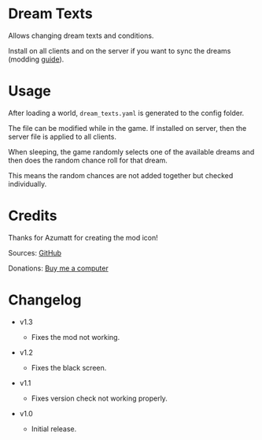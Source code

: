 # Dream Texts

Allows changing dream texts and conditions.

Install on all clients and on the server if you want to sync the dreams (modding [guide](https://youtu.be/L9ljm2eKLrk)).

# Usage

After loading a world, `dream_texts.yaml` is generated to the config folder.

The file can be modified while in the game. If installed on server, then the server file is applied to all clients.

When sleeping, the game randomly selects one of the available dreams and then does the random chance roll for that dream.

This means the random chances are not added together but checked individually.

# Credits

Thanks for Azumatt for creating the mod icon!

Sources: [GitHub](https://github.com/JereKuusela/valheim-dream_texts)

Donations: [Buy me a computer](https://www.buymeacoffee.com/jerekuusela)

# Changelog

- v1.3
	- Fixes the mod not working.

- v1.2
	- Fixes the black screen.

- v1.1
	- Fixes version check not working properly.

- v1.0
	- Initial release.
